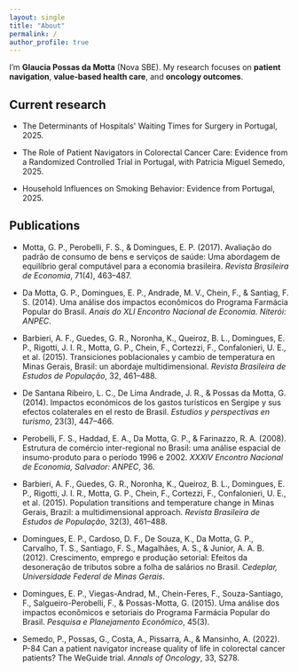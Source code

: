 ```yaml
---
layout: single
title: "About"
permalink: /
author_profile: true
---
```


I’m **Glaucia Possas da Motta** (Nova SBE). My research focuses on **patient navigation**, **value-based health care**, and **oncology outcomes**.

## Current research

- The Determinants of Hospitals' Waiting Times for Surgery in Portugal, 2025.

- The Role of Patient Navigators in Colorectal Cancer Care: Evidence from a Randomized Controlled Trial in Portugal, with Patricia Miguel Semedo, 2025.

- Household Influences on Smoking Behavior: Evidence from Portugal, 2025.

## Publications

- Motta, G. P., Perobelli, F. S., & Domingues, E. P. (2017). Avaliação do padrão de consumo de bens e serviços de saúde: Uma abordagem de equilíbrio geral computável para a economia brasileira. *Revista Brasileira de Economia*, 71(4), 463–487.

- Da Motta, G. P., Domingues, E. P., Andrade, M. V., Chein, F., & Santiag, F. S. (2014). Uma análise dos impactos econômicos do Programa Farmácia Popular do Brasil. *Anais do XLI Encontro Nacional de Economia. Niterói: ANPEC*.

- Barbieri, A. F., Guedes, G. R., Noronha, K., Queiroz, B. L., Domingues, E. P., Rigotti, J. I. R., Motta, G. P., Chein, F., Cortezzi, F., Confalonieri, U. E., et al. (2015). Transiciones poblacionales y cambio de temperatura en Minas Gerais, Brasil: un abordaje multidimensional. *Revista Brasileira de Estudos de População*, 32, 461–488.

- De Santana Ribeiro, L. C., De Lima Andrade, J. R., & Possas da Motta, G. (2014). Impactos económicos de los gastos turísticos en Sergipe y sus efectos colaterales en el resto de Brasil. *Estudios y perspectivas en turismo*, 23(3), 447–466.

- Perobelli, F. S., Haddad, E. A., Da Motta, G. P., & Farinazzo, R. A. (2008). Estrutura de comércio inter-regional no Brasil: uma análise espacial de insumo-produto para o período 1996 e 2002. *XXXIV Encontro Nacional de Economia, Salvador: ANPEC*, 36.

- Barbieri, A. F., Guedes, G. R., Noronha, K., Queiroz, B. L., Domingues, E. P., Rigotti, J. I. R., Motta, G. P., Chein, F., Cortezzi, F., Confalonieri, U. E., et al. (2015). Population transitions and temperature change in Minas Gerais, Brazil: a multidimensional approach. *Revista Brasileira de Estudos de População*, 32(3), 461–488.

- Domingues, E. P., Cardoso, D. F., De Souza, K., Da Motta, G. P., Carvalho, T. S., Santiago, F. S., Magalhães, A. S., & Junior, A. A. B. (2012). Crescimento, emprego e produção setorial: Efeitos da desoneração de tributos sobre a folha de salários no Brasil. *Cedeplar, Universidade Federal de Minas Gerais*.

- Domingues, E. P., Viegas-Andrad, M., Chein-Feres, F., Souza-Santiago, F., Salgueiro-Perobelli, F., & Possas-Motta, G. (2015). Uma análise dos impactos econômicos e setoriais do Programa Farmácia Popular do Brasil. *Pesquisa e Planejamento Econômico*, 45(3).

- Semedo, P., Possas, G., Costa, A., Pissarra, A., & Mansinho, A. (2022). P-84 Can a patient navigator increase quality of life in colorectal cancer patients? The WeGuide trial. *Annals of Oncology*, 33, S278.
